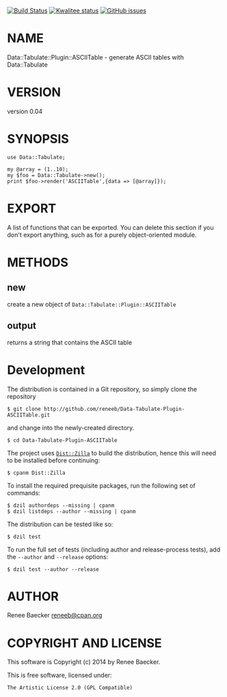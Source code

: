 [![Build Status](https://travis-ci.org/reneeb/Data-Tabulate-Plugin-ASCIITable.svg?branch=master)](https://travis-ci.org/reneeb/Data-Tabulate-Plugin-ASCIITable)
[![Kwalitee status](http://cpants.cpanauthors.org/dist/Data-Tabulate-Plugin-ASCIITable.png)](http://cpants.charsbar.org/dist/overview/Data-Tabulate-Plugin-ASCIITable)
[![GitHub issues](https://img.shields.io/github/issues/reneeb/Data-Tabulate-Plugin-ASCIITable.svg)](https://github.com/reneeb/Data-Tabulate-Plugin-ASCIITable/issues)

# NAME

Data::Tabulate::Plugin::ASCIITable - generate ASCII tables with Data::Tabulate 

# VERSION

version 0.04

# SYNOPSIS

    use Data::Tabulate;
    
    my @array = (1..10);
    my $foo = Data::Tabulate->new();
    print $foo->render('ASCIITable',{data => [@array]});

# EXPORT

A list of functions that can be exported.  You can delete this section
if you don't export anything, such as for a purely object-oriented module.

# METHODS

## new

create a new object of `Data::Tabulate::Plugin::ASCIITable`

## output

returns a string that contains the ASCII table



# Development

The distribution is contained in a Git repository, so simply clone the
repository

```
$ git clone http://github.com/reneeb/Data-Tabulate-Plugin-ASCIITable.git
```

and change into the newly-created directory.

```
$ cd Data-Tabulate-Plugin-ASCIITable
```

The project uses [`Dist::Zilla`](https://metacpan.org/pod/Dist::Zilla) to
build the distribution, hence this will need to be installed before
continuing:

```
$ cpanm Dist::Zilla
```

To install the required prequisite packages, run the following set of
commands:

```
$ dzil authordeps --missing | cpanm
$ dzil listdeps --author --missing | cpanm
```

The distribution can be tested like so:

```
$ dzil test
```

To run the full set of tests (including author and release-process tests),
add the `--author` and `--release` options:

```
$ dzil test --author --release
```

# AUTHOR

Renee Baecker <reneeb@cpan.org>

# COPYRIGHT AND LICENSE

This software is Copyright (c) 2014 by Renee Baecker.

This is free software, licensed under:

    The Artistic License 2.0 (GPL Compatible)
